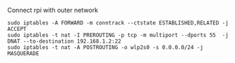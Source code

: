 Connect rpi with outer network
```sudo iptables -A FORWARD -o enp4s0 -i wlp2s0 -s 0.0.0.0/24 -m conntrack --ctstate NEW -j ACCEPT
sudo iptables -A FORWARD -m conntrack --ctstate ESTABLISHED,RELATED -j ACCEPT
sudo iptables -t nat -I PREROUTING -p tcp -m multiport --dports 55  -j DNAT --to-destination 192.168.1.2:22
sudo iptables -t nat -A POSTROUTING -o wlp2s0 -s 0.0.0.0/24 -j MASQUERADE
```